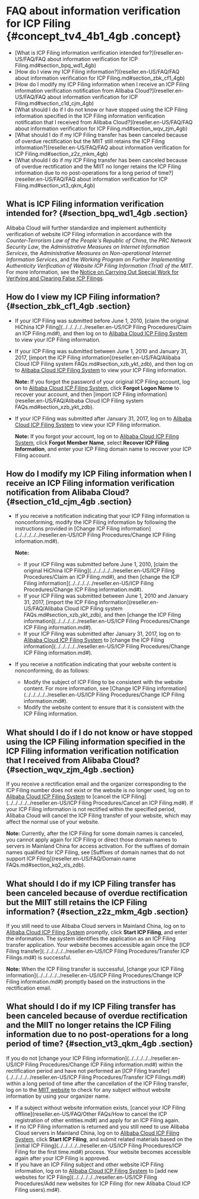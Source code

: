 # FAQ about information verification for ICP Filing {#concept_tv4_4b1_4gb .concept}

-   [What is ICP Filing information verification intended for?](reseller.en-US/FAQ/FAQ about information verification for ICP Filing.md#section_bpq_wd1_4gb)
-   [How do I view my ICP Filing information?](reseller.en-US/FAQ/FAQ about information verification for ICP Filing.md#section_zbk_cf1_4gb)
-   [How do I modify my ICP Filing information when I receive an ICP Filing information verification notification from Alibaba Cloud?](reseller.en-US/FAQ/FAQ about information verification for ICP Filing.md#section_c1d_cjm_4gb)
-   [What should I do if I do not know or have stopped using the ICP Filing information specified in the ICP Filing information verification notification that I received from Alibaba Cloud?](reseller.en-US/FAQ/FAQ about information verification for ICP Filing.md#section_wqv_zjm_4gb)
-   [What should I do if my ICP Filing transfer has been canceled because of overdue rectification but the MIIT still retains the ICP Filing information?](reseller.en-US/FAQ/FAQ about information verification for ICP Filing.md#section_z2z_mkm_4gb)
-   [What should I do if my ICP Filing transfer has been canceled because of overdue rectification and the MIIT no longer retains the ICP Filing information due to no post-operations for a long period of time?](reseller.en-US/FAQ/FAQ about information verification for ICP Filing.md#section_vt3_qkm_4gb)

## What is ICP Filing information verification intended for? {#section_bpq_wd1_4gb .section}

Alibaba Cloud will further standardize and implement authenticity verification of website ICP Filing information in accordance with the *Counter-Terrorism Law of the People's Republic of China*, the *PRC Network Security Law*, the *Administrative Measures on Internet Information Services*, the *Administrative Measures on Non-operational Internet Information Services*, and the *Working Program on Further Implementing Authenticity Verification of Website ICP Filing Information \(Trial\) of the MIIT*. For more information, see the [Notice on Carrying Out Special Work for Verifying and Clearing False ICP Filings](https://help.aliyun.com/noticelist/articleid/20778011.html).

## How do I view my ICP Filing information? {#section_zbk_cf1_4gb .section}

-   If your ICP Filing was submitted before June 1, 2010, [claim the original HiChina ICP Filing](../../../../../reseller.en-US/ICP Filing Procedures/Claim an ICP Filing.md#), and then log on to [Alibaba Cloud ICP Filing System](https://beian.aliyun.com/order/selfBaIndex.htm) to view your ICP Filing information.
-   If your ICP Filing was submitted between June 1, 2010 and January 31, 2017, [import the ICP Filing information](reseller.en-US/FAQ/Alibaba Cloud ICP Filing system FAQs.md#section_xzb_ykt_zdb), and then log on to [Alibaba Cloud ICP Filing System](https://beian.aliyun.com/order/selfBaIndex.htm) to view your ICP Filing information.

    **Note:** If you forgot the password of your original ICP Filing account, log on to [Alibaba Cloud ICP Filing System](https://beian.aliyun.com/account/login.htm), click **Forgot Logon Name** to recover your account, and then [import ICP Filing information](reseller.en-US/FAQ/Alibaba Cloud ICP Filing system FAQs.md#section_xzb_ykt_zdb).

-   If your ICP Filing was submitted after January 31, 2017, log on to [Alibaba Cloud ICP Filing System](https://beian.aliyun.com/order/selfBaIndex.htm) to view your ICP Filing information.

    **Note:** If you forgot your account, log on to [Alibaba Cloud ICP Filing System](https://account.aliyun.com), click **Forgot Member Name**, select **Recover ICP Filing Information**, and enter your ICP Filing domain name to recover your ICP Filing account.


## How do I modify my ICP Filing information when I receive an ICP Filing information verification notification from Alibaba Cloud? {#section_c1d_cjm_4gb .section}

-   If you receive a notification indicating that your ICP Filing information is nonconforming, modify the ICP Filing information by following the instructions provided in [Change ICP Filing information](../../../../../reseller.en-US/ICP Filing Procedures/Change ICP Filing information.md#).

    **Note:** 

    -   If your ICP Filing was submitted before June 1, 2010, [claim the original HiChina ICP Filing](../../../../../reseller.en-US/ICP Filing Procedures/Claim an ICP Filing.md#), and then [change the ICP Filing information](../../../../../reseller.en-US/ICP Filing Procedures/Change ICP Filing information.md#).
    -   If your ICP Filing was submitted between June 1, 2010 and January 31, 2017, [import the ICP Filing information](reseller.en-US/FAQ/Alibaba Cloud ICP Filing system FAQs.md#section_xzb_ykt_zdb), and then [change the ICP Filing information](../../../../../reseller.en-US/ICP Filing Procedures/Change ICP Filing information.md#).
    -   If your ICP Filing was submitted after January 31, 2017, log on to [Alibaba Cloud ICP Filing System](https://beian.aliyun.com/order/selfBaIndex.htm) to [change the ICP Filing information](../../../../../reseller.en-US/ICP Filing Procedures/Change ICP Filing information.md#).
-   If you receive a notification indicating that your website content is nonconforming, do as follows:
    -   Modify the subject of ICP Filing to be consistent with the website content. For more information, see [Change ICP Filing information](../../../../../reseller.en-US/ICP Filing Procedures/Change ICP Filing information.md#).
    -   Modify the website content to ensure that it is consistent with the ICP Filing information.

## What should I do if I do not know or have stopped using the ICP Filing information specified in the ICP Filing information verification notification that I received from Alibaba Cloud? {#section_wqv_zjm_4gb .section}

If you receive a rectification email and the organizer corresponding to the ICP Filing number does not exist or the website is no longer used, log on to [Alibaba Cloud ICP Filing System](https://beian.aliyun.com) to [cancel the ICP Filing](../../../../../reseller.en-US/ICP Filing Procedures/Cancel an ICP Filing.md#). If your ICP Filing information is not rectified within the specified period, Alibaba Cloud will cancel the ICP Filing transfer of your website, which may affect the normal use of your website.

**Note:** Currently, after the ICP Filing for some domain names is canceled, you cannot apply again for ICP Filing or direct those domain names to servers in Mainland China for access activation. For the suffixes of domain names qualified for ICP Filing, see [Suffixes of domain names that do not support ICP Filing](reseller.en-US/FAQ/Domain name FAQs.md#section_kq2_xls_zdb).

## What should I do if my ICP Filing transfer has been canceled because of overdue rectification but the MIIT still retains the ICP Filing information? {#section_z2z_mkm_4gb .section}

If you still need to use Alibaba Cloud servers in Mainland China, log on to [Alibaba Cloud ICP Filing System](https://beian.aliyun.com) promptly, click **Start ICP Filing**, and enter the information. The system identifies the application as an ICP Filing transfer application. Your website becomes accessible again once the [ICP Filing transfer](../../../../../reseller.en-US/ICP Filing Procedures/Transfer ICP Filings.md#) is successful.

**Note:** When the ICP Filing transfer is successful, [change your ICP Filing information](../../../../../reseller.en-US/ICP Filing Procedures/Change ICP Filing information.md#) promptly based on the instructions in the rectification email.

## What should I do if my ICP Filing transfer has been canceled because of overdue rectification and the MIIT no longer retains the ICP Filing information due to no post-operations for a long period of time? {#section_vt3_qkm_4gb .section}

If you do not [change your ICP Filing information](../../../../../reseller.en-US/ICP Filing Procedures/Change ICP Filing information.md#) within the rectification period and have not performed an [ICP Filing transfer](../../../../../reseller.en-US/ICP Filing Procedures/Transfer ICP Filings.md#) within a long period of time after the cancellation of the ICP Filing transfer, log on to the [MIIT website](http://www.miitbeian.gov.cn/publish/query/indexFirst.action) to check for any subject without website information by using your organizer name.

-   If a subject without website information exists, [cancel your ICP Filing offline](reseller.en-US/FAQ/Other FAQs/How to cancel the ICP registration of other entities.md#) and apply for an ICP Filing again.
-   If no ICP Filing information is returned and you still need to use Alibaba Cloud servers in Mainland China, log on to [Alibaba Cloud ICP Filing System](https://beian.aliyun.com), click **Start ICP Filing**, and submit related materials based on the [initial ICP Filing](../../../../../reseller.en-US/ICP Filing Procedures/ICP Filing for the first time.md#) process. Your website becomes accessible again after your ICP Filing is approved.
-   If you have an ICP Filing subject and other website ICP Filing information, log on to [Alibaba Cloud ICP Filing System](https://beian.aliyun.com) to [add new websites for ICP Filing](../../../../../reseller.en-US/ICP Filing Procedures/Add new websites for ICP Filing (for new Alibaba Cloud ICP Filing users).md#).

